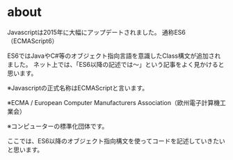 # about

Javascriptは2015年に大幅にアップデートされました。
通称ES6（ECMAScript6）

ES6ではJavaやC#等のオブジェクト指向言語を意識したClass構文が追加されました。
ネット上では、「ES6以降の記述では～」という記事をよく見かけると思います。

※Javascriptの正式名称はECMAScriptと言います。

※ECMA / European Computer Manufacturers Association（欧州電子計算機工業会）

※コンピューターの標準化団体です。

ここでは、ES6以降のオブジェクト指向構文を使ってコードを記述していきたいと思います。


